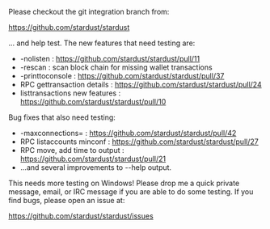 Please checkout the git integration branch from:

https://github.com/stardust/stardust

... and help test.  The new features that need testing are:

* -nolisten : https://github.com/stardust/stardust/pull/11
* -rescan : scan block chain for missing wallet transactions
* -printtoconsole : https://github.com/stardust/stardust/pull/37
* RPC gettransaction details : https://github.com/stardust/stardust/pull/24
* listtransactions new features : https://github.com/stardust/stardust/pull/10

Bug fixes that also need testing:

* -maxconnections= : https://github.com/stardust/stardust/pull/42
* RPC listaccounts minconf : https://github.com/stardust/stardust/pull/27
* RPC move, add time to output : https://github.com/stardust/stardust/pull/21
* ...and several improvements to --help output.

This needs more testing on Windows!  Please drop me a quick private message, email, or IRC message if you are able to do some testing.  If you find bugs, please open an issue at:

https://github.com/stardust/stardust/issues
